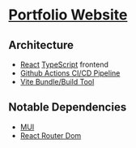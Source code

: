 # [Portfolio Website](https://alcash55.github.io/Portfolio/)

## Architecture

- [React](https://react.dev/) [TypeScript](https://www.typescriptlang.org/) frontend
- [Github Actions CI/CD Pipeline](https://docs.github.com/en/actions)
- [Vite Bundle/Build Tool](https://vitejs.dev/)

## Notable Dependencies

- [MUI](https://mui.com/)
- [React Router Dom](https://reactrouter.com/en/main)
